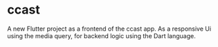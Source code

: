 # ccast
A new Flutter project as a frontend of the ccast app.
As a responsive Ui using the media query,
for backend logic using the Dart language.




